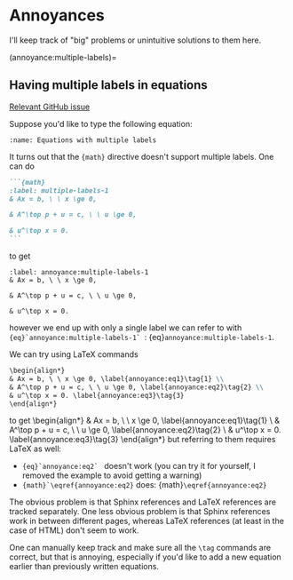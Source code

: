 # Annoyances

I'll keep track of "big" problems or unintuitive solutions to them here.

(annoyance:multiple-labels)=
## Having multiple labels in equations

[Relevant GitHub issue](https://github.com/sphinx-doc/sphinx/issues/12379)

Suppose you'd like to type the following equation:
```{image} ../resources/multiple_labels.png
:name: Equations with multiple labels
```

It turns out that the `{math}` directive doesn't support multiple labels.
One can do
````md
```{math}
:label: multiple-labels-1
& Ax = b, \ \ x \ge 0,

& A^\top p + u = c, \ \ u \ge 0,

& u^\top x = 0.
```
````
to get
```{math}
:label: annoyance:multiple-labels-1
& Ax = b, \ \ x \ge 0,

& A^\top p + u = c, \ \ u \ge 0,

& u^\top x = 0.
```
however we end up with only a single label we can refer to with ``{eq}`annoyance:multiple-labels-1` ``: {eq}`annoyance:multiple-labels-1`.

We can try using LaTeX commands
````md
\begin{align*}
& Ax = b, \ \ x \ge 0, \label{annoyance:eq1}\tag{1} \\
& A^\top p + u = c, \ \ u \ge 0, \label{annoyance:eq2}\tag{2} \\
& u^\top x = 0. \label{annoyance:eq3}\tag{3}
\end{align*}
````
to get
\begin{align*}
& Ax = b, \ \ x \ge 0, \label{annoyance:eq1}\tag{1} \\
& A^\top p + u = c, \ \ u \ge 0, \label{annoyance:eq2}\tag{2} \\
& u^\top x = 0. \label{annoyance:eq3}\tag{3}
\end{align*}
but referring to them requires LaTeX as well:
- ``{eq}`annoyance:eq2` `` doesn't work (you can try it for yourself, I removed the example to avoid getting a warning)
- ``{math}`\eqref{annoyance:eq2}`` does: {math}`\eqref{annoyance:eq2}`

The obvious problem is that Sphinx references and LaTeX references are tracked separately.
One less obvious problem is that Sphinx references work in between different pages, whereas LaTeX references (at least in the case of HTML) don't seem to work.

One can manually keep track and make sure all the `\tag` commands are correct, but that is annoying, especially if you'd like to add a new equation earlier than previously written equations.
